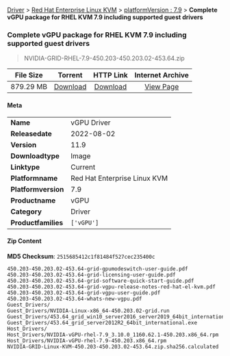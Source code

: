 
[Driver](/README.md)  >  [Red Hat Enterprise Linux KVM](/index/Driver/Red_Hat_Enterprise_Linux_KVM.md)  >  [platformVersion : 7.9](/index/Driver/Red_Hat_Enterprise_Linux_KVM/7.9.md)  >  **Complete vGPU package for RHEL KVM 7.9 including supported guest drivers**


###    Complete vGPU package for RHEL KVM 7.9 including supported guest drivers

> NVIDIA-GRID-RHEL-7.9-450.203-450.203.02-453.64.zip   


| **File Size** | **Torrent**  | **HTTP Link** | **Internet Archive** |
|:-------------:|:------------:|:-------------:|:--------------------:|
| 879.29 MB |  [Download](https://archive.org/download/nvgpu_NVIDIA-GRID-RHEL-7.9-450.203-450.203.02-453.64.zip/nvgpu_NVIDIA-GRID-RHEL-7.9-450.203-450.203.02-453.64.zip_archive.torrent)       | [Download](https://archive.org/compress/nvgpu_NVIDIA-GRID-RHEL-7.9-450.203-450.203.02-453.64.zip) | [View Page](https://archive.org/details/nvgpu_NVIDIA-GRID-RHEL-7.9-450.203-450.203.02-453.64.zip)       |

#### Meta

<table>
<tr><td><strong>Name</strong></td><td>vGPU Driver</td></tr>
<tr><td><strong>Releasedate</strong></td><td>2022-08-02</td></tr>
<tr><td><strong>Version</strong></td><td>11.9</td></tr>
<tr><td><strong>Downloadtype</strong></td><td>Image</td></tr>
<tr><td><strong>Linktype</strong></td><td>Current</td></tr>
<tr><td><strong>Platformname</strong></td><td>Red Hat Enterprise Linux KVM</td></tr>
<tr><td><strong>Platformversion</strong></td><td>7.9</td></tr>
<tr><td><strong>Productname</strong></td><td>vGPU</td></tr>
<tr><td><strong>Category</strong></td><td>Driver</td></tr>
<tr><td><strong>Productfamilies</strong></td><td><code>['vGPU']</code></td></tr>
</table>

#### Zip Content

**MD5 Checksum**: `2515685412c1f81484f527cec235400c`

```text
450.203-450.203.02-453.64-grid-gpumodeswitch-user-guide.pdf
450.203-450.203.02-453.64-grid-licensing-user-guide.pdf
450.203-450.203.02-453.64-grid-software-quick-start-guide.pdf
450.203-450.203.02-453.64-grid-vgpu-release-notes-red-hat-el-kvm.pdf
450.203-450.203.02-453.64-grid-vgpu-user-guide.pdf
450.203-450.203.02-453.64-whats-new-vgpu.pdf
Guest_Drivers/
Guest_Drivers/NVIDIA-Linux-x86_64-450.203.02-grid.run
Guest_Drivers/453.64_grid_win10_server2016_server2019_64bit_international.exe
Guest_Drivers/453.64_grid_server2012R2_64bit_international.exe
Host_Drivers/
Host_Drivers/NVIDIA-vGPU-rhel-7.9_3.10.0_1160.62.1-450.203.x86_64.rpm
Host_Drivers/NVIDIA-vGPU-rhel-7.9-450.203.x86_64.rpm
NVIDIA-GRID-Linux-KVM-450.203-450.203.02-453.64.zip.sha256.calculated
```